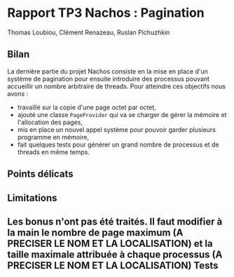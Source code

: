 Rapport TP3 Nachos : Pagination
===============================


Thomas Loubiou, Clément Renazeau, Ruslan Pichuzhkin


Bilan
-----
La dernière partie du projet Nachos consiste en la mise en place d'un système de pagination pour ensuite introduire des processus pouvant accueillir un nombre arbitraire de threads. Pour atteindre ces objectifs nous avons :
-   travaillé sur la copie d'une page octet par octet,
-   ajouté une classe `PageProvider` qui va se charger de gérer la mémoire et l'allocation des pages,
-   mis en place un nouvel appel système pour pouvoir garder plusieurs programme en mémoire,
-   fait quelques tests pour générer un grand nombre de processus et de threads en même temps.



Points délicats
---------------

Limitations
-----------
Les bonus n'ont pas été traités. Il faut modifier à la main le nombre de page maximum (A PRECISER LE NOM ET LA LOCALISATION) et la taille maximale attribuée à chaque processus (A PRECISER LE NOM ET LA LOCALISATION)
Tests
-----

